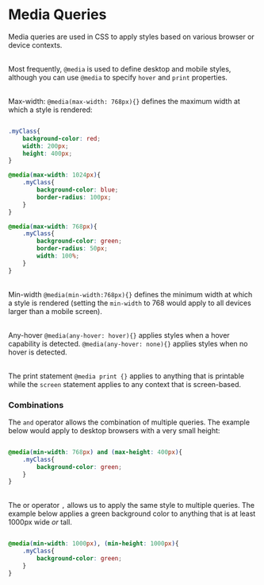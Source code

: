 # Media Queries
Media queries are used in CSS to apply styles based on various browser or device contexts. 

<br>Most frequently, `@media` is used to define desktop and mobile styles, although you can use `@media` to specify `hover` and `print` properties.

<br>Max-width: `@media(max-width: 768px){}`  defines the maximum width at which a style is rendered:

```css

.myClass{
	background-color: red;
	width: 200px;
	height: 400px;
}

@media(max-width: 1024px){
	.myClass{
		background-color: blue;
		border-radius: 100px;
	}
}

@media(max-width: 768px){
	.myClass{
		background-color: green;
		border-radius: 50px;
		width: 100%;
	}
}


```

<br>Min-width `@media(min-width:768px){}` defines the minimum width at which a style is rendered
(setting the `min-width` to 768 would apply to all devices larger than a mobile screen).

<br>Any-hover `@media(any-hover: hover){}` applies styles when a hover capability is detected. `@media(any-hover: none){}` applies styles when no hover is detected.	

<br> The print statement `@media print {}` applies to anything that is printable while the `screen` statement applies to any context that is screen-based.


### Combinations

The `and` operator allows the combination of multiple queries. The example below would apply to desktop browsers with a very small height:

```css

@media(min-width: 768px) and (max-height: 400px){
	.myClass{
		background-color: green;
	}
}

```

<br> The or operator `,` allows us to apply the same style to multiple queries. The example below applies a green background color to anything that is at least 1000px wide *or* tall.

```css

@media(min-width: 1000px), (min-height: 1000px){
	.myClass{
		background-color: green;
	}
}

```

